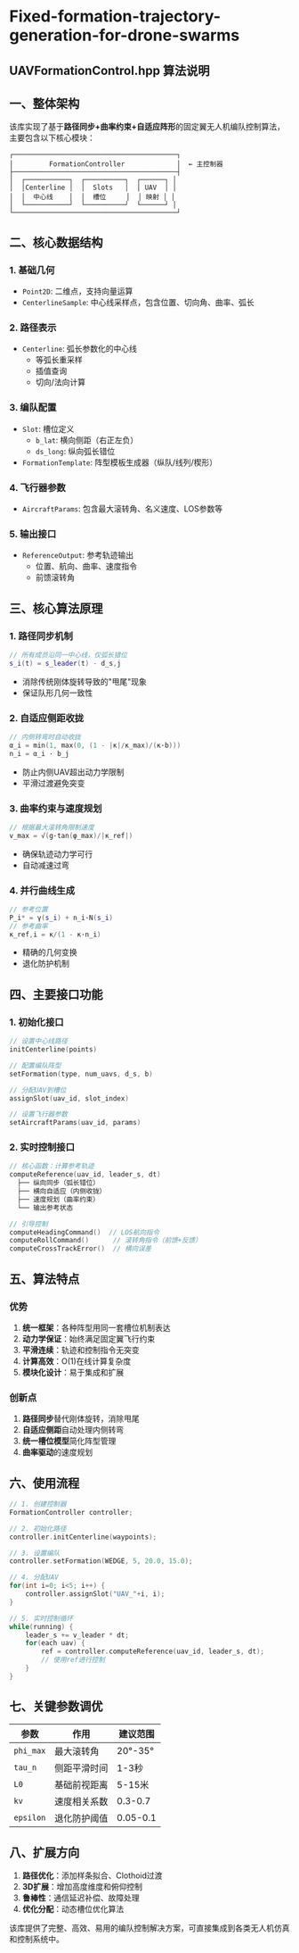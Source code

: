 # Fixed-formation-trajectory-generation-for-drone-swarms

## UAVFormationControl.hpp 算法说明

## 一、整体架构

该库实现了基于**路径同步+曲率约束+自适应阵形**的固定翼无人机编队控制算法，主要包含以下核心模块：

```
┌─────────────────────────────────────────┐
│         FormationController             │  ← 主控制器
├─────────────────────────────────────────┤
│  ┌───────────┐  ┌──────────┐  ┌──────┐ │
│  │Centerline │  │  Slots   │  │ UAV  │ │
│  │  中心线    │  │  槽位     │  │ 映射 │ │
│  └───────────┘  └──────────┘  └──────┘ │
└─────────────────────────────────────────┘
```

## 二、核心数据结构

### 1. **基础几何**
- `Point2D`: 二维点，支持向量运算
- `CenterlineSample`: 中心线采样点，包含位置、切向角、曲率、弧长

### 2. **路径表示**
- `Centerline`: 弧长参数化的中心线
  - 等弧长重采样
  - 插值查询
  - 切向/法向计算

### 3. **编队配置**
- `Slot`: 槽位定义
  - `b_lat`: 横向侧距（右正左负）
  - `ds_long`: 纵向弧长错位
- `FormationTemplate`: 阵型模板生成器（纵队/线列/楔形）

### 4. **飞行器参数**
- `AircraftParams`: 包含最大滚转角、名义速度、LOS参数等

### 5. **输出接口**
- `ReferenceOutput`: 参考轨迹输出
  - 位置、航向、曲率、速度指令
  - 前馈滚转角

## 三、核心算法原理

### 1. **路径同步机制**
```cpp
// 所有成员沿同一中心线，仅弧长错位
s_i(t) = s_leader(t) - d_s,j
```
- 消除传统刚体旋转导致的"甩尾"现象
- 保证队形几何一致性

### 2. **自适应侧距收拢**
```cpp
// 内侧转弯时自动收拢
α_i = min(1, max(0, (1 - |κ|/κ_max)/(κ·b)))
n_i = α_i · b_j
```
- 防止内侧UAV超出动力学限制
- 平滑过渡避免突变

### 3. **曲率约束与速度规划**
```cpp
// 根据最大滚转角限制速度
v_max = √(g·tan(φ_max)/|κ_ref|)
```
- 确保轨迹动力学可行
- 自动减速过弯

### 4. **并行曲线生成**
```cpp
// 参考位置
P_i* = γ(s_i) + n_i·N(s_i)
// 参考曲率
κ_ref,i = κ/(1 - κ·n_i)
```
- 精确的几何变换
- 退化防护机制

## 四、主要接口功能

### 1. **初始化接口**
```cpp
// 设置中心线路径
initCenterline(points)

// 配置编队阵型
setFormation(type, num_uavs, d_s, b)

// 分配UAV到槽位
assignSlot(uav_id, slot_index)

// 设置飞行器参数
setAircraftParams(uav_id, params)
```

### 2. **实时控制接口**
```cpp
// 核心函数：计算参考轨迹
computeReference(uav_id, leader_s, dt)
  ├── 纵向同步（弧长错位）
  ├── 横向自适应（内侧收拢）
  ├── 速度规划（曲率约束）
  └── 输出参考状态

// 引导控制
computeHeadingCommand()  // LOS航向指令
computeRollCommand()      // 滚转角指令（前馈+反馈）
computeCrossTrackError()  // 横向误差
```

## 五、算法特点

### 优势
1. **统一框架**：各种阵型用同一套槽位机制表达
2. **动力学保证**：始终满足固定翼飞行约束
3. **平滑连续**：轨迹和控制指令无突变
4. **计算高效**：O(1)在线计算复杂度
5. **模块化设计**：易于集成和扩展

### 创新点
1. **路径同步**替代刚体旋转，消除甩尾
2. **自适应侧距**自动处理内侧转弯
3. **统一槽位模型**简化阵型管理
4. **曲率驱动**的速度规划

## 六、使用流程

```cpp
// 1. 创建控制器
FormationController controller;

// 2. 初始化路径
controller.initCenterline(waypoints);

// 3. 设置编队
controller.setFormation(WEDGE, 5, 20.0, 15.0);

// 4. 分配UAV
for(int i=0; i<5; i++) {
    controller.assignSlot("UAV_"+i, i);
}

// 5. 实时控制循环
while(running) {
    leader_s += v_leader * dt;
    for(each uav) {
        ref = controller.computeReference(uav_id, leader_s, dt);
        // 使用ref进行控制
    }
}
```

## 七、关键参数调优

| 参数 | 作用 | 建议范围 |
|-----|------|---------|
| `phi_max` | 最大滚转角 | 20°-35° |
| `tau_n` | 侧距平滑时间 | 1-3秒 |
| `L0` | 基础前视距离 | 5-15米 |
| `kv` | 速度相关系数 | 0.3-0.7 |
| `epsilon` | 退化防护阈值 | 0.05-0.1 |

## 八、扩展方向

1. **路径优化**：添加样条拟合、Clothoid过渡
2. **3D扩展**：增加高度维度和俯仰控制
3. **鲁棒性**：通信延迟补偿、故障处理
4. **优化分配**：动态槽位优化算法

该库提供了完整、高效、易用的编队控制解决方案，可直接集成到各类无人机仿真和控制系统中。
